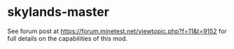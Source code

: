 skylands-master
===============
See forum post at https://forum.minetest.net/viewtopic.php?f=11&t=9152 for full details on the capabilities of this mod.
